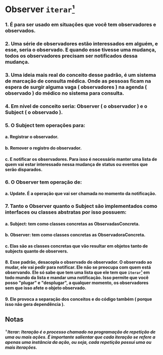 # Observer `iterar`[¹](https://github.com/Henderson-da-rocha-porfirio/design-patterns-observer#-iterar-itera%C3%A7%C3%A3o-%C3%A9-o-processo-chamado-na-programa%C3%A7%C3%A3o-de-repeti%C3%A7%C3%A3o-de-uma-ou-mais-a%C3%A7%C3%B5es-%C3%A9-importante-salientar-que-cada-itera%C3%A7%C3%A3o-se-refere-a-apenas-uma-inst%C3%A2ncia-da-a%C3%A7%C3%A3o-ou-seja-cada-repeti%C3%A7%C3%A3o-possui-uma-ou-mais-itera%C3%A7%C3%B5es)
### 1. É para ser usado em situações que você tem observadores e observados.
### 2. Uma série de observadores estão interessados em alguém, e esse, seria o observado. E quando esse tivesse uma mudança, todos os observadores precisam ser notificados dessa mudança.
### 3. Uma ideia mais real do conceito desse padrão, é um sistema de marcação de consulta médica. Onde as pessoas ficam na espera de surgir alguma vaga ( observadores ) na agenda ( observado ) do médico no sistema para consulta.
### 4. Em nível de conceito seria: Observer ( o observador ) e o Subject ( o observado ).
### 5. O Subject tem operações para:
#### a. Registrar o observador.
#### b. Remover o registro do observador.
#### c. E notificar os observadores. Para isso é necessário manter uma lista de quem vai estar interessado nessa mudança de status ou eventos que serão disparados.
### 6. O Observer tem operação de:
#### a. Update. É a operação que vai ser chamada no momento da notificação.
### 7. Tanto o Observer quanto o Subject são implementados como interfaces ou classes abstratas por isso possuem:
#### a. Subject: tem como classes concretas as ObservadasConcreta.
#### b. Observer: tem como classes concretas as ObservadoraConcreta.
#### c. Elas são as classes concretas que vão resultar em objetos tanto de subjects quanto de observers.
#### 8. Esse padrão, desacopla o observado do observador. O observado ao mudar, ele vai pedir para notificar. Ele não se preocupa com quem está observando. Ele só sabe que tem uma lista que ele tem que `iterar`[¹](https://github.com/Henderson-da-rocha-porfirio/design-patterns-observer#-iterar-itera%C3%A7%C3%A3o-%C3%A9-o-processo-chamado-na-programa%C3%A7%C3%A3o-de-repeti%C3%A7%C3%A3o-de-uma-ou-mais-a%C3%A7%C3%B5es-%C3%A9-importante-salientar-que-cada-itera%C3%A7%C3%A3o-se-refere-a-apenas-uma-inst%C3%A2ncia-da-a%C3%A7%C3%A3o-ou-seja-cada-repeti%C3%A7%C3%A3o-possui-uma-ou-mais-itera%C3%A7%C3%B5es) em todo mundo da lista e mandar uma notificação. Isso permite que você posso "plugar" e "desplugar", a qualquer momento, os observadores sem que isso afete o objeto observado.
#### 9. Ele provoca a separação dos conceitos e do código também ( porque isso não gera dependência ).







































## Notas

##### ¹ Iterar: Iteração é o processo chamado na programação de repetição de uma ou mais ações. É importante salientar que cada iteração se refere a apenas uma instância da ação, ou seja, cada repetição possui uma ou mais iterações.
